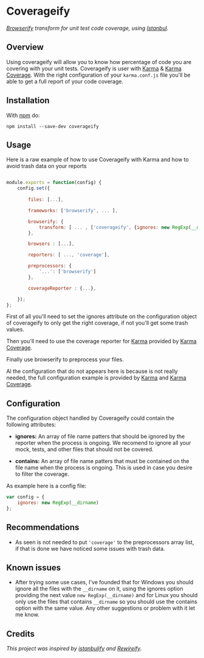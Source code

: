 # Coverageify
*[Browserify](http://browserify.org/) transform for unit test code coverage, using [Istanbul](https://github.com/gotwarlost/istanbul).*

## Overview

Using coverageify will allow you to know how percentage of code you are covering with your unit tests. Coverageify is 
user with [Karma](https://github.com/karma-runner/karma) & [Karma Coverage](https://github.com/karma-runner/karma-coverage). 
With the right configuration of your `karma.conf.js` file you'll be able to get a full report of your code coverage.

## Installation

With [npm](http://npmjs.org) do:

```
npm install --save-dev coverageify
```

## Usage

Here is a raw example of how to use Coverageify with Karma and how to avoid trash data on your reports

```javascript

module.exports = function(config) {
    config.set({
        
        files: [...],

        frameworks: ['browserify', ... ],

        browserify: {
            transform: [ ... , ['coverageify', {ignores: new RegExp(__dirname)}], ... ]
        },

        browsers : [...],

        reporters: [ ..., 'coverage'],

        preprocessors: {
            '...': ['browserify']
        },

        coverageReporter : {...},

    });
};

```

First of all you'll need to set the ignores attribute on the configuration object of coverageify to only get the right 
coverage, if not you'll get some trash values. 

Then you'll need to use the coverage reporter for [Karma](https://github.com/karma-runner/karma) provided by [Karma Coverage](https://github.com/karma-runner/karma-coverage).

Finally use browserify to preprocess your files.

Al the configuration that do not appears here is because is not really needed, the full configuration example is provided by
[Karma](https://github.com/karma-runner/karma) and [Karma Coverage](https://github.com/karma-runner/karma-coverage).

## Configuration

The configuration object handled by Coverageify could contain the following attributes:

-   **ignores:** An array of file name patters that should be ignored by the reporter when the process is ongoing. We recomend
    to ignore all your mock, tests, and other files that should not be covered.
    
-   **contains:** An array of file name patters that must be contained on the file name when the process is ongoing. This is used
    in case you desire to filter the coverage.

As example here is a config file: 

```javascript
var config = {
    ignores: new RegExp(__dirname)
};
```

## Recommendations

-   As seen is not needed to put `'coverage'` to the preprocessors array list, if that is done we have noticed some issues with trash data. 

## Known issues

-   After trying some use cases, I've founded that for Windows you should ignore all the files with the `__dirname` on it, using the ignores option
    providing the next value `new RegExp(__dirname)` and for Linux you should only use the files that contains `__dirname` so you should use the contains
    option with the same value. Any other suggestions or problem with it let me know.

## Credits

*This project was inspired by [istanbulify](https://github.com/fdecampredon/istanbulify) and [Rewireify](https://github.com/i-like-robots/rewireify).* 